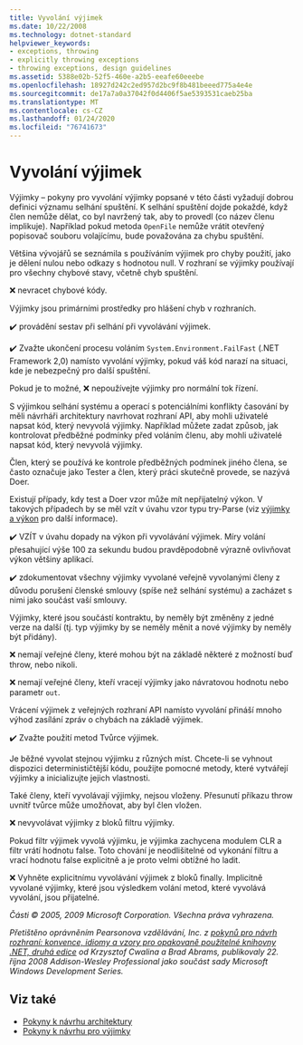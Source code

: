```yaml
---
title: Vyvolání výjimek
ms.date: 10/22/2008
ms.technology: dotnet-standard
helpviewer_keywords:
- exceptions, throwing
- explicitly throwing exceptions
- throwing exceptions, design guidelines
ms.assetid: 5388e02b-52f5-460e-a2b5-eeafe60eeebe
ms.openlocfilehash: 18927d242c2ed957d2bc9f8b481beeed775a4e4e
ms.sourcegitcommit: de17a7a0a37042f0d4406f5ae5393531caeb25ba
ms.translationtype: MT
ms.contentlocale: cs-CZ
ms.lasthandoff: 01/24/2020
ms.locfileid: "76741673"
---
```

# <a name="exception-throwing"></a>Vyvolání výjimek
Výjimky – pokyny pro vyvolání výjimky popsané v této části vyžadují dobrou definici významu selhání spuštění. K selhání spuštění dojde pokaždé, když člen nemůže dělat, co byl navržený tak, aby to provedl (co název členu implikuje). Například pokud metoda `OpenFile` nemůže vrátit otevřený popisovač souboru volajícímu, bude považována za chybu spuštění.

 Většina vývojářů se seznámila s používáním výjimek pro chyby použití, jako je dělení nulou nebo odkazy s hodnotou null. V rozhraní se výjimky používají pro všechny chybové stavy, včetně chyb spuštění.

 ❌ nevracet chybové kódy.

 Výjimky jsou primárními prostředky pro hlášení chyb v rozhraních.

 ✔️ provádění sestav při selhání při vyvolávání výjimek.

 ✔️ Zvažte ukončení procesu voláním `System.Environment.FailFast` (.NET Framework 2,0) namísto vyvolání výjimky, pokud váš kód narazí na situaci, kde je nebezpečný pro další spuštění.

 Pokud je to možné, ❌ nepoužívejte výjimky pro normální tok řízení.

 S výjimkou selhání systému a operací s potenciálními konflikty časování by měli návrháři architektury navrhovat rozhraní API, aby mohli uživatelé napsat kód, který nevyvolá výjimky. Například můžete zadat způsob, jak kontrolovat předběžné podmínky před voláním členu, aby mohli uživatelé napsat kód, který nevyvolá výjimky.

 Člen, který se používá ke kontrole předběžných podmínek jiného člena, se často označuje jako Tester a člen, který práci skutečně provede, se nazývá Doer.

 Existují případy, kdy test a Doer vzor může mít nepřijatelný výkon. V takových případech by se měl vzít v úvahu vzor typu try-Parse (viz [výjimky a výkon](../../../docs/standard/design-guidelines/exceptions-and-performance.md) pro další informace).

 ✔️ VZÍT v úvahu dopady na výkon při vyvolávání výjimek. Míry volání přesahující výše 100 za sekundu budou pravděpodobně výrazně ovlivňovat výkon většiny aplikací.

 ✔️ zdokumentovat všechny výjimky vyvolané veřejně vyvolanými členy z důvodu porušení členské smlouvy (spíše než selhání systému) a zacházet s nimi jako součást vaší smlouvy.

 Výjimky, které jsou součástí kontraktu, by neměly být změněny z jedné verze na další (tj. typ výjimky by se neměly měnit a nové výjimky by neměly být přidány).

 ❌ nemají veřejné členy, které mohou být na základě některé z možností buď throw, nebo nikoli.

 ❌ nemají veřejné členy, kteří vracejí výjimky jako návratovou hodnotu nebo parametr `out`.

 Vrácení výjimek z veřejných rozhraní API namísto vyvolání přináší mnoho výhod zasílání zpráv o chybách na základě výjimek.

 ✔️ Zvažte použití metod Tvůrce výjimek.

 Je běžné vyvolat stejnou výjimku z různých míst. Chcete-li se vyhnout dispozici determinističtější kódu, použijte pomocné metody, které vytvářejí výjimky a inicializujte jejich vlastnosti.

 Také členy, kteří vyvolávají výjimky, nejsou vloženy. Přesunutí příkazu throw uvnitř tvůrce může umožňovat, aby byl člen vložen.

 ❌ nevyvolávat výjimky z bloků filtru výjimky.

 Pokud filtr výjimek vyvolá výjimku, je výjimka zachycena modulem CLR a filtr vrátí hodnotu false. Toto chování je neodlišitelné od vykonání filtru a vrací hodnotu false explicitně a je proto velmi obtížné ho ladit.

 ❌ Vyhněte explicitnímu vyvolávání výjimek z bloků finally. Implicitně vyvolané výjimky, které jsou výsledkem volání metod, které vyvolává vyvolání, jsou přijatelné.

 *Části © 2005, 2009 Microsoft Corporation. Všechna práva vyhrazena.*

 *Přetištěno oprávněním Pearsonova vzdělávání, Inc. z [pokynů pro návrh rozhraní: konvence, idiomy a vzory pro opakovaně použitelné knihovny .NET, druhá edice](https://www.informit.com/store/framework-design-guidelines-conventions-idioms-and-9780321545619) od Krzysztof Cwalina a Brad Abrams, publikovaly 22. října 2008 Addison-Wesley Professional jako součást sady Microsoft Windows Development Series.*

## <a name="see-also"></a>Viz také

- [Pokyny k návrhu architektury](../../../docs/standard/design-guidelines/index.md)
- [Pokyny k návrhu pro výjimky](../../../docs/standard/design-guidelines/exceptions.md)
